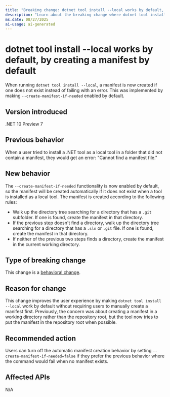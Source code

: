 ```yaml
---
title: "Breaking change: dotnet tool install --local works by default, by creating a manifest by default"
description: "Learn about the breaking change where dotnet tool install --local now creates a manifest by default using --create-manifest-if-needed behavior."
ms.date: 08/27/2025
ai-usage: ai-generated
---
```


# dotnet tool install --local works by default, by creating a manifest by default

When running `dotnet tool install --local`, a manifest is now created if one does not exist instead of failing with an error. This was implemented by making `--create-manifest-if-needed` enabled by default.

## Version introduced

.NET 10 Preview 7

## Previous behavior

When a user tried to install a .NET tool as a local tool in a folder that did not contain a manifest, they would get an error: "Cannot find a manifest file."

## New behavior

The `--create-manifest-if-needed` functionality is now enabled by default, so the manifest will be created automatically if it does not exist when a tool is installed as a local tool. The manifest is created according to the following rules:

- Walk up the directory tree searching for a directory that has a `.git` subfolder. If one is found, create the manifest in that directory.
- If the previous step doesn't find a directory, walk up the directory tree searching for a directory that has a `.sln` or `.git` file. If one is found, create the manifest in that directory.
- If neither of the previous two steps finds a directory, create the manifest in the current working directory.

## Type of breaking change

This change is a [behavioral change](../../categories.md#behavioral-change).

## Reason for change

This change improves the user experience by making `dotnet tool install --local` work by default without requiring users to manually create a manifest first. Previously, the concern was about creating a manifest in a working directory rather than the repository root, but the tool now tries to put the manifest in the repository root when possible.

## Recommended action

Users can turn off the automatic manifest creation behavior by setting `--create-manifest-if-needed=false` if they prefer the previous behavior where the command would fail when no manifest exists.

## Affected APIs

N/A